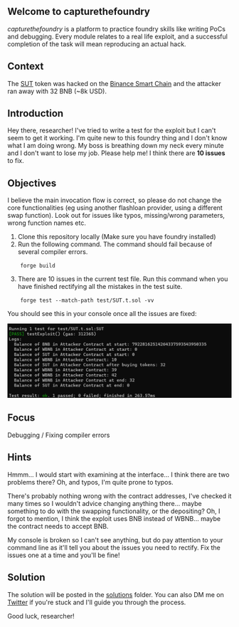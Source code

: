 
## Welcome to capturethefoundry

_capturethefoundry_ is a platform to practice foundry skills like writing PoCs and debugging. Every module relates to a real life exploit, and a successful completion of the task will mean reproducing an actual hack.

## Context 

The [SUT](https://twitter.com/bulu4477/status/1682983956080377857) token was hacked on the [Binance Smart Chain](https://bscscan.com/tx/0xfa1ece5381b9e2b2b83cb10faefde7632ca411bb38dd6bafe1f1140b1360f6ae) and the attacker ran away with 32 BNB (~8k USD).

## Introduction

Hey there, researcher! I've tried to write a test for the exploit but I can't seem to get it working. I'm quite new to this foundry thing and I don't know what I am doing wrong. My boss is breathing down my neck every minute and I don't want to lose my job. Please help me! I think there are **10 issues** to fix.

## Objectives

I believe the main invocation flow is correct, so please do not change the core functionalities (eg using another flashloan provider, using a different swap function). Look out for issues like typos, missing/wrong parameters, wrong function names etc.

1. Clone this repository locally (Make sure you have foundry installed)
2. Run the following command. The command should fail because of several compiler errors.  

```
    forge build
```
3. There are 10 issues in the current test file. Run this command when you have finished rectifying all the mistakes in the test suite.

```
    forge test --match-path test/SUT.t.sol -vv
```

You should see this in your console once all the issues are fixed: 

![Sucessful Test](images/testsuccess.png)

## Focus

Debugging / Fixing compiler errors

## Hints

Hmmm... I would start with examining at the interface... I think there are two problems there? Oh, and typos, I'm quite prone to typos.  

There's probably nothing wrong with the contract addresses, I've checked it many times so I wouldn't advice changing anything there... maybe something to do with the swapping functionality, or the depositing? Oh, I forgot to mention, I think the exploit uses BNB instead of WBNB... maybe the contract needs to accept BNB.

My console is broken so I can't see anything, but do pay attention to your command line as it'll tell you about the issues you need to rectify. Fix the issues one at a time and you'll be fine!

## Solution

The solution will be posted in the [solutions](https://github.com/capturethefoundry/sut/tree/main/solution/solution.md) folder. You can also DM me on [Twitter](https://twitter.com/cryptostaker22) if you're stuck and I'll guide you through the process.

Good luck, researcher!



